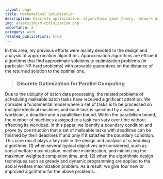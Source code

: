 ```yaml
---
layout: page
title: Mathematical Optimization
description: Discrete optimization, algorithmic game theory, network economics
img: assets/img/M-optimization.png
importance: 2
category: work
related_publications: true
---
```




In this area, my previous efforts were mainly devoted to the design and analysis of approximation algorithms. Approximation algorithms are efficient algorithms that find approximate solutions to optimization problems (in particular NP-hard problems) with provable guarantees on the distance of the returned solution to the optimal one.

>### **Discrete Optimization for Parallel Computing**

Due to the ubiquity of batch data processing, the related problems of scheduling malleable batch tasks have received significant attention. We consider a fundamental model where a set of tasks is to be processed on multiple identical machines and each task is specified by a value, a workload, a deadline and a parallelism bound. Within the parallelism bound, the number of machines assigned to a task can vary over time without affecting its workload. In this paper, we identify a boundary condition and prove by construction that a set of malleable tasks with deadlines can be finished by their deadlines if and only if it satisfies the boundary condition. This core result plays a key role in the design and analysis of scheduling algorithms: (1) when several typical objectives are considered, such as social welfare maximization, machine minimization, and minimizing the maximum weighted completion time, and, (2) when the algorithmic design techniques such as greedy and dynamic programming are applied to the social welfare maximization problem. As a result, we give four new or improved algorithms for the above problems. 

